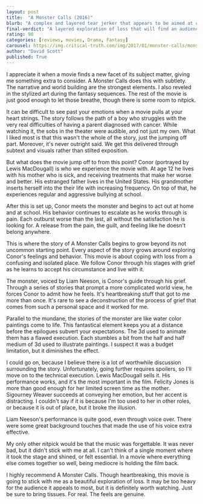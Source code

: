 ```yaml
---
layout: post
title:  "A Monster Calls (2016)"
blurb: "A complex and layered tear jerker that appears to be aimed at children."
final-verdict: "A layered exploration of loss that will find an audience who will remember it for a long time as a classic."
rating: 90
categories: [reviews, movies, Drama, Fantasy]
carousel: https://img.critical-truth.com/img/2017/01/monster-calls/monster-calls-cover.jpg
author: "David Scott"
published: True
---
```


I appreciate it when a movie finds a new facet of its subject matter, giving me something extra to consider. A Monster Calls does this with subtlety. The narrative and world building are the strongest elements. I also reveled in the stylized art during the fantasy sequences. The rest of the movie is just good enough to let those breathe, though there is some room to nitpick.

It can be difficult to see past your emotions when a movie pulls at your heart strings. The story follows the path of a boy who struggles with the very real difficulties of having a parent diagnosed with cancer. While watching it, the sobs in the theater were audible, and not just my own. What I liked most is that this wasn't the whole of the story, just the jumping off part. Moreover, it's never outright said. We get this delivered through subtext and visuals rather than stilted exposition. 

But what does the movie jump off to from this point? Conor (portrayed by Lewis MacDougall) is who we experience the movie with. At age 12 he lives with his mother who is sick, and receiving treatments that make her worse and better. His estranged father lives in the United States. His grandmother inserts herself into the their life with increasing frequency. On top of that, he experiences regular and aggressive bullying at school. 

After this is set up, Conor meets the monster and begins to act out at home and at school. His behavior continues to escalate as he works through is pain. Each outburst worse than the last, all without the satisfaction he is looking for. A release from the pain, the guilt, and feeling like he doesn't belong anywhere.

This is where the story of A Monster Calls begins to grow beyond its not uncommon starting point. Every aspect of the story grows around exploring Conor's feelings and behavior. This movie is about coping with loss from a confusing and isolated place. We follow Conor through his stages with grief as he learns to accept his circumstance and live with it.

The monster, voiced by Liam Neeson, is Conor's guide through his grief. Through a series of stories that prompt a more complicated world view, he forces Conor to admit how he feels. It's heartbreaking stuff that got to me more than once. It's rare to see a deconstruction of the process of grief that comes from such a personal space and it worked for me.

Parallel to the mundane, the stories of the monster are like water color paintings come to life. This fantastical element keeps you at a distance before the epilogues subvert your expectations. The 3d used to animate them has a flawed execution. Each stumbles a bit from the half and half medium of 3d used to illustrate paintings. I suspect it was a budget limitation, but it diminishes the effect.

I could go on, because I believe there is a lot of worthwhile discussion surrounding the story. Unfortunately, going further requires spoilers, so I'll move on to the technical execution. Lewis MacDougall sells it. His performance works, and it's the most important in the film. Felicity Jones is more than good enough for her limited screen time as the mother. Sigourney Weaver succeeds at conveying her emotion, but her accent is distracting. I couldn't say if it is because I'm too used to her in other roles, or because it is out of place, but it broke the illusion.

Liam Neeson's performance is quite good, even through voice over. There were some great background touches that made the use of his voice extra effective.

My only other nitpick would be that the music was forgettable. It was never bad, but it didn't stick with me at all. I can't think of a single moment where it took the stage and shined, or felt essential. In a movie where everything else comes together so well, being mediocre is holding the film back.

I highly recommend A Monster Calls. Though heartbreaking, this movie is going to stick with me as a beautiful exploration of loss. It may be too heavy for the audience it appeals to most, but it is definitely worth watching. Just be sure to bring tissues. For real. The feels are genuine.